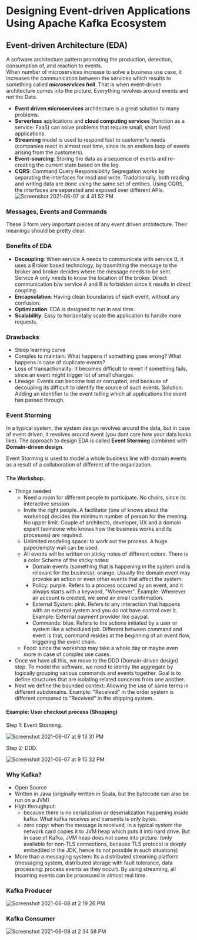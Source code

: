# Designing Event-driven Applications Using Apache Kafka Ecosystem

## Event-driven Architecture (EDA)

A software architecture pattern promoting the production, detection, consumption of, and reaction to events.  
When number of microservices increase to solve a business use case, it increases the communication between the services which results to something called ***microservices hell***. That is when event-driven architecture comes into the picture. Everything revolves around events and not the Data.
- **Event driven microservices** architecture is a great solution to many problems.  
- **Serverless** applications and **cloud computing services** (function as a service: FaaS) can solve problems that require small, short lived applications.  
- **Streaming** model is used to respond fast to customer's needs (companies react in almost real time, since its an endless loop of events arising from the customers).
- **Event-sourcing**: Storing the data as a sequence of events and re-creating the current state based on the log.
- **CQRS**: Command Query Responisibility Segregation works by separating the interfaces for read and write. Tradaitionally, both reading and writing data are done using the same set of entities. Using CQRS, the interfaces are separated and exposed over different APIs.
![Screenshot 2021-06-07 at 4 41 52 PM](https://user-images.githubusercontent.com/10058009/121007101-4c67b000-c7af-11eb-8531-84900c0e79ce.png)

### Messages, Events and Commands

These 3 form very important pieces of any event driven architecture. Their meanings should be pretty clear.

### Benefits of EDA

- **Decoupling**: When service A needs to communicate with service B, it uses a Broker based technology, by trasmitting the message to the broker and broker decides where the message needs to be sent. Service A only needs to know the location of the broker. Direct communication b/w service A and B is forbidden since it results in direct coupling.
- **Encapsulation**: Having clean boundaries of each event, without any confusion.
- **Optimization**: EDA is designed to run in real time.
- **Scalability**: Easy to horizontally scale the application to handle more requests.

### Drawbacks

- Steep learning curve
- Complex to maintain: What happens if something goes wrong? What happens in case of duplicate events?
- Loss of transactionality: It becomes difficult to revert if something fails, since an event might trigger lot of small changes.
- Lineage: Events can become lost or corrupted, and because of decoupling its difficult to identify the source of such events. Solution: Adding an identifier to the event telling which all applications the event has passed through.

### Event Storming

In a typical system, the system design revolves around the data, but in case of event driven, it revolves around event (you dont care how your data looks like). The approach to design EDA is called **Event Storming** combined with **Domain-driven design**.

Event Storming is used to model a whole business line with domain events as a result of a collaboration of different of the organization.

#### The Workshop:
- Things needed
  - Need a room for different people to participate. No chairs, since its interactive session
  - Invite the right people. A facilitator (one of knows about the workshop) decides the minimum number of person for the meeting. No upper limit. Couple of architects, developer, UX and a domain expert (someone who knows how the business works and its processes) are required.
  - Unlimited modeling space: to work out the process. A huge paper/empty wall can be used.
  - All events will be written on sticky notes of different colors. There is a color Scheme of the sticky notes:
    - Domain events (something that is happening in the system and is relevant for the business): orange. Usually the domain event may provoke an action or even other events that affect the system.
    - Policy: purple. Refers to a process occured by an event, and it always starts with a keyword, "Whenever". Example: Whenever an account is created, we send an email confirmation.
    - External System: pink. Refers to any interaction that happens with an external system and you do not have control over it. Example: External payment provider like paypal.
    - Commands: blue. Refers to the actions initiated by a user or system like a scheduled job. Different between command and event is that, command resides at the beginning of an event flow, triggering the event chain.
  - Food: since the workshop may take a whole day or maybe even more in case of complex use cases.
- Once we have all this, we move to the DDD (Domain-driven design) step. To model the software, we need to identiy the aggregate by logically grouping various commands and events together. Goal is to define structures that are isolating related concerns from one another.
- Next we define the bounded context: Allowing the use of same terms in different subdomains. Example: "Received" in the order system is different compared to "Received" in the shipping system.

#### Example: User checkout process (Shopping)

Step 1: Event Storming. 

![Screenshot 2021-06-07 at 9 13 31 PM](https://user-images.githubusercontent.com/10058009/121049378-45539880-c7d5-11eb-9c40-d905e6b185d5.png)

Step 2: DDD. 

![Screenshot 2021-06-07 at 9 15 32 PM](https://user-images.githubusercontent.com/10058009/121049691-92376f00-c7d5-11eb-88de-49faa3e8c27d.png)

### Why Kafka?

- Open Source
- Written in Java (originally written in Scala, but the bytecode can also be run on a JVM)
- High throughput:
  - because there is no serialization or deserialization happening inside kafka. What kafka receives and transmits is only bytes.
  - zero copy: when the message is received, in a typical system the network card copies it to JVM heap which puts it into hard drive. But in case of Kafka, JVM heap does not come into picture. (only available for non-TLS connections, because TLS protocol is deeply embedded in the JDK, hence its not possible in such situations)
- More than a messaging system: Its a distributed streaming platform (messaging system, distributed storage with fault tolerance, data processing: process events as they occur). By using streaming, all incoming events can be processed in almost real time.

### Kafka Producer

![Screenshot 2021-06-08 at 2 19 26 PM](https://user-images.githubusercontent.com/10058009/121154453-9eb6d880-c864-11eb-99d4-2fa0a37d4101.png)

### Kafka Consumer

![Screenshot 2021-06-08 at 2 34 58 PM](https://user-images.githubusercontent.com/10058009/121156943-c4dd7800-c866-11eb-948d-e8eb66df1c23.png)
